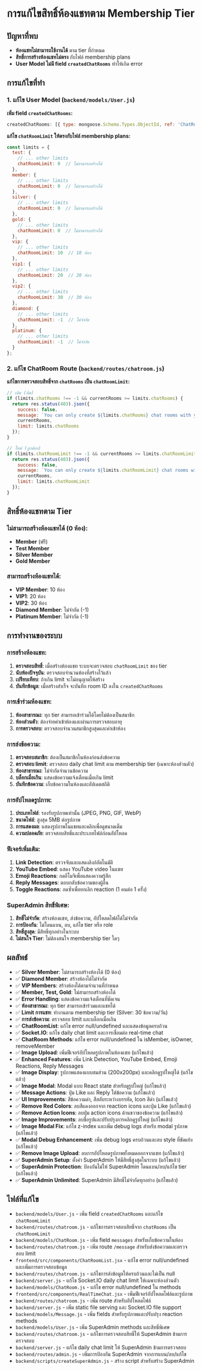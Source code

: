 # การแก้ไขสิทธิ์ห้องแชทตาม Membership Tier

## ปัญหาที่พบ
- **ห้องแชทไม่สามารถใช้งานได้** ตาม tier ที่กำหนด
- **สิทธิ์การสร้างห้องแชทไม่ตรง** กับไฟล์ membership plans
- **User Model ไม่มี field `createdChatRooms`** ทำให้เกิด error

## การแก้ไขที่ทำ

### 1. แก้ไข User Model (`backend/models/User.js`)

**เพิ่ม field `createdChatRooms`:**
```javascript
createdChatRooms: [{ type: mongoose.Schema.Types.ObjectId, ref: 'ChatRoom' }],
```

**แก้ไข `chatRoomLimit` ให้ตรงกับไฟล์ membership plans:**
```javascript
const limits = {
  test: {
    // ... other limits
    chatRoomLimit: 0  // ไม่สามารถสร้างได้
  },
  member: {
    // ... other limits
    chatRoomLimit: 0  // ไม่สามารถสร้างได้
  },
  silver: {
    // ... other limits
    chatRoomLimit: 0  // ไม่สามารถสร้างได้
  },
  gold: {
    // ... other limits
    chatRoomLimit: 0  // ไม่สามารถสร้างได้
  },
  vip: {
    // ... other limits
    chatRoomLimit: 10  // 10 ห้อง
  },
  vip1: {
    // ... other limits
    chatRoomLimit: 20  // 20 ห้อง
  },
  vip2: {
    // ... other limits
    chatRoomLimit: 30  // 30 ห้อง
  },
  diamond: {
    // ... other limits
    chatRoomLimit: -1  // ไม่จำกัด
  },
  platinum: {
    // ... other limits
    chatRoomLimit: -1  // ไม่จำกัด
  }
};
```

### 2. แก้ไข ChatRoom Route (`backend/routes/chatroom.js`)

**แก้ไขการตรวจสอบสิทธิ์จาก `chatRooms` เป็น `chatRoomLimit`:**
```javascript
// เดิม (ผิด)
if (limits.chatRooms !== -1 && currentRooms >= limits.chatRooms) {
  return res.status(403).json({
    success: false,
    message: `You can only create ${limits.chatRooms} chat rooms with your current membership`,
    currentRooms,
    limit: limits.chatRooms
  });
}

// ใหม่ (ถูกต้อง)
if (limits.chatRoomLimit !== -1 && currentRooms >= limits.chatRoomLimit) {
  return res.status(403).json({
    success: false,
    message: `You can only create ${limits.chatRoomLimit} chat rooms with your current membership`,
    currentRooms,
    limit: limits.chatRoomLimit
  });
}
```

## สิทธิ์ห้องแชทตาม Tier

### ไม่สามารถสร้างห้องแชทได้ (0 ห้อง):
- **Member** (ฟรี)
- **Test Member**
- **Silver Member**
- **Gold Member**

### สามารถสร้างห้องแชทได้:
- **VIP Member**: 10 ห้อง
- **VIP1**: 20 ห้อง
- **VIP2**: 30 ห้อง
- **Diamond Member**: ไม่จำกัด (-1)
- **Platinum Member**: ไม่จำกัด (-1)

## การทำงานของระบบ

### การสร้างห้องแชท:
1. **ตรวจสอบสิทธิ์**: เมื่อสร้างห้องแชท ระบบจะตรวจสอบ `chatRoomLimit` ของ tier
2. **นับห้องปัจจุบัน**: ตรวจสอบจำนวนห้องที่สร้างไว้แล้ว
3. **เปรียบเทียบ**: ถ้าเกิน limit จะไม่อนุญาตให้สร้าง
4. **บันทึกข้อมูล**: เมื่อสร้างสำเร็จ จะบันทึก room ID ลงใน `createdChatRooms`

### การเข้าร่วมห้องแชท:
1. **ห้องสาธารณะ**: ทุก tier สามารถเข้าร่วมได้โดยไม่ต้องเป็นสมาชิก
2. **ห้องส่วนตัว**: ต้องจ่ายค่าเข้าห้องและผ่านการตรวจสอบอายุ
3. **การตรวจสอบ**: ตรวจสอบจำนวนสมาชิกสูงสุดและค่าเข้าห้อง

### การส่งข้อความ:
1. **ตรวจสอบสมาชิก**: ต้องเป็นสมาชิกในห้องก่อนส่งข้อความ
2. **ตรวจสอบ limit**: ตรวจสอบ daily chat limit ตาม membership tier (เฉพาะห้องส่วนตัว)
3. **ห้องสาธารณะ**: ไม่จำกัดจำนวนข้อความ
4. **บล็อกเมื่อเกิน**: แสดงข้อความแจ้งเตือนเมื่อเกิน limit
5. **บันทึกข้อความ**: เก็บข้อความในห้องและอัปเดตสถิติ

### การอัปโหลดรูปภาพ:
1. **ประเภทไฟล์**: รองรับรูปภาพเท่านั้น (JPEG, PNG, GIF, WebP)
2. **ขนาดไฟล์**: สูงสุด 5MB ต่อรูปภาพ
3. **การแสดงผล**: แสดงรูปภาพในแชทและคลิกเพื่อดูขนาดเต็ม
4. **ความปลอดภัย**: ตรวจสอบสิทธิ์และประเภทไฟล์ก่อนอัปโหลด

### ฟีเจอร์เพิ่มเติม:
1. **Link Detection**: ตรวจจับและแสดงลิงก์อัตโนมัติ
2. **YouTube Embed**: แสดง YouTube video ในแชท
3. **Emoji Reactions**: กดอีโมจิเพื่อแสดงความรู้สึก
4. **Reply Messages**: ตอบกลับข้อความของผู้อื่น
5. **Toggle Reactions**: กดซ้ำเพื่อยกเลิก reaction (1 คนต่อ 1 ครั้ง)

### SuperAdmin สิทธิ์พิเศษ:
1. **สิทธิ์ไม่จำกัด**: สร้างห้องแชท, ส่งข้อความ, อัปโหลดไฟล์ได้ไม่จำกัด
2. **การป้องกัน**: ไม่โดนแบน, ลบ, แก้ไข tier หรือ role
3. **สิทธิ์สูงสุด**: มีสิทธิ์ทุกอย่างในระบบ
4. **ไม่สนใจ Tier**: ไม่ต้องสนใจ membership tier ใดๆ

## ผลลัพธ์

- ✅ **Silver Member**: ไม่สามารถสร้างห้องได้ (0 ห้อง)
- ✅ **Diamond Member**: สร้างห้องได้ไม่จำกัด
- ✅ **VIP Members**: สร้างห้องได้ตามจำนวนที่กำหนด
- ✅ **Member, Test, Gold**: ไม่สามารถสร้างห้องได้
- ✅ **Error Handling**: แสดงข้อความแจ้งเตือนที่ชัดเจน
- ✅ **ห้องสาธารณะ**: ทุก tier สามารถเข้าร่วมและแชทได้
- ✅ **Limit การแชท**: ทำงานตาม membership tier (Silver: 30 ข้อความ/วัน)
- ✅ **การส่งข้อความ**: ตรวจสอบ limit และบล็อกเมื่อเกิน
- ✅ **ChatRoomList**: แก้ไข error null/undefined และแสดงข้อมูลครบถ้วน
- ✅ **Socket.IO**: แก้ไข daily chat limit และการเชื่อมต่อ real-time chat
- ✅ **ChatRoom Methods**: แก้ไข error null/undefined ใน isMember, isOwner, removeMember
- ✅ **Image Upload**: เพิ่มฟีเจอร์อัปโหลดรูปภาพในห้องแชท (แก้ไขแล้ว)
- ✅ **Enhanced Features**: เพิ่ม Link Detection, YouTube Embed, Emoji Reactions, Reply Messages
- ✅ **Image Display**: รูปภาพแสดงแบบสมส่วน (200x200px) และคลิกดูรูปใหญ่ได้ (แก้ไขแล้ว)
- ✅ **Image Modal**: Modal แบบ React state สำหรับดูรูปใหญ่ (แก้ไขแล้ว)
- ✅ **Message Actions**: ปุ่ม Like และ Reply ใต้ข้อความ (แก้ไขแล้ว)
- ✅ **UI Improvements**: สีข้อความดำ, สีสลับระหว่างบรรทัด, Icon สีดำ (แก้ไขแล้ว)
- ✅ **Remove Red Colors**: ลบสีแดงออกจาก reaction icons และปุ่ม Like (แก้ไขแล้ว)
- ✅ **Remove Action Icons**: ลบปุ่ม action icons ด้านขวาของข้อความ (แก้ไขแล้ว)
- ✅ **Image Improvements**: ลบชื่อรูปและปรับปรุงการคลิกดูรูปใหญ่ (แก้ไขแล้ว)
- ✅ **Image Modal Fix**: แก้ไข z-index และเพิ่ม debug logs สำหรับ modal รูปภาพ (แก้ไขแล้ว)
- ✅ **Modal Debug Enhancement**: เพิ่ม debug logs ครบถ้วนและลบ style ที่ขัดแย้ง (แก้ไขแล้ว)
- ✅ **Remove Image Upload**: ลบการอัปโหลดรูปภาพทั้งหมดออกจากแชท (แก้ไขแล้ว)
- ✅ **SuperAdmin Setup**: ตั้งค่า SuperAdmin ให้มีสิทธิ์สูงสุดในระบบ (แก้ไขแล้ว)
- ✅ **SuperAdmin Protection**: ป้องกันไม่ให้ SuperAdmin โดนแบน/ลบ/แก้ไข tier (แก้ไขแล้ว)
- ✅ **SuperAdmin Unlimited**: SuperAdmin มีสิทธิ์ไม่จำกัดทุกอย่าง (แก้ไขแล้ว)

## ไฟล์ที่แก้ไข

- `backend/models/User.js` - เพิ่ม field `createdChatRooms` และแก้ไข `chatRoomLimit`
- `backend/routes/chatroom.js` - แก้ไขการตรวจสอบสิทธิ์จาก `chatRooms` เป็น `chatRoomLimit`
- `backend/models/ChatRoom.js` - เพิ่ม field `messages` สำหรับเก็บข้อความในห้อง
- `backend/routes/chatroom.js` - เพิ่ม route `/message` สำหรับส่งข้อความและตรวจสอบ limit
- `frontend/src/components/ChatRoomList.jsx` - แก้ไข error null/undefined และเพิ่มการตรวจสอบข้อมูล
- `backend/routes/chatroom.js` - แก้ไขการส่งข้อมูลให้ครบถ้วนและไม่เป็น null
- `backend/server.js` - แก้ไข Socket.IO daily chat limit ให้เฉพาะห้องส่วนตัว
- `backend/models/ChatRoom.js` - แก้ไข error null/undefined ใน methods
- `frontend/src/components/RealTimeChat.jsx` - เพิ่มฟีเจอร์อัปโหลดไฟล์และรูปภาพ
- `backend/routes/chatroom.js` - เพิ่ม route สำหรับอัปโหลดไฟล์
- `backend/server.js` - เพิ่ม static file serving และ Socket.IO file support
- `backend/models/Message.js` - เพิ่ม fields สำหรับรูปภาพและปรับปรุง reaction methods
- `backend/models/User.js` - เพิ่ม SuperAdmin methods และสิทธิ์พิเศษ
- `backend/routes/chatroom.js` - แก้ไขการตรวจสอบสิทธิ์ให้ SuperAdmin ข้ามการตรวจสอบ
- `backend/server.js` - แก้ไข daily chat limit ให้ SuperAdmin ข้ามการตรวจสอบ
- `backend/routes/admin.js` - เพิ่มการป้องกัน SuperAdmin จากการแบน/ลบ/แก้ไข
- `backend/scripts/createSuperAdmin.js` - สร้าง script สำหรับสร้าง SuperAdmin
